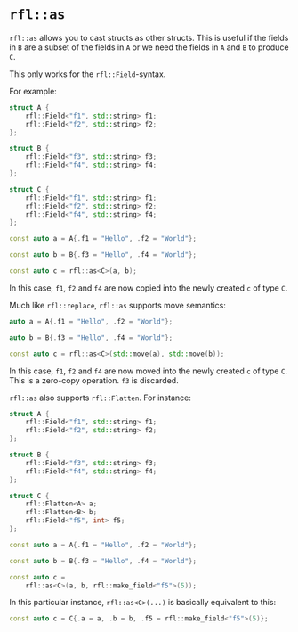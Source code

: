 # `rfl::as`

`rfl::as` allows you to cast structs as other structs. This is useful if the fields in `B` are a subset of the fields in `A`
or we need the fields in `A` and `B` to produce `C`.

This only works for the `rfl::Field`-syntax.

For example:

```cpp
struct A {
    rfl::Field<"f1", std::string> f1;
    rfl::Field<"f2", std::string> f2;
};

struct B {
    rfl::Field<"f3", std::string> f3;
    rfl::Field<"f4", std::string> f4;
};

struct C {
    rfl::Field<"f1", std::string> f1;
    rfl::Field<"f2", std::string> f2;
    rfl::Field<"f4", std::string> f4;
};

const auto a = A{.f1 = "Hello", .f2 = "World"};

const auto b = B{.f3 = "Hello", .f4 = "World"};

const auto c = rfl::as<C>(a, b);
```

In this case, `f1`, `f2` and `f4` are now copied into the newly created `c` of type `C`.

Much like `rfl::replace`, `rfl::as` supports move semantics:

```cpp
auto a = A{.f1 = "Hello", .f2 = "World"};

auto b = B{.f3 = "Hello", .f4 = "World"};

const auto c = rfl::as<C>(std::move(a), std::move(b));
```

In this case, `f1`, `f2` and `f4` are now moved into the newly created `c` of type `C`. This is a zero-copy operation. `f3` is discarded.

`rfl::as` also supports `rfl::Flatten`. For instance:

```cpp
struct A {
    rfl::Field<"f1", std::string> f1;
    rfl::Field<"f2", std::string> f2;
};

struct B {
    rfl::Field<"f3", std::string> f3;
    rfl::Field<"f4", std::string> f4;
};

struct C {
    rfl::Flatten<A> a;
    rfl::Flatten<B> b;
    rfl::Field<"f5", int> f5;
};

const auto a = A{.f1 = "Hello", .f2 = "World"};

const auto b = B{.f3 = "Hello", .f4 = "World"};

const auto c =
    rfl::as<C>(a, b, rfl::make_field<"f5">(5));
```

In this particular instance, `rfl::as<C>(...)` is basically equivalent to this:

```cpp
const auto c = C{.a = a, .b = b, .f5 = rfl::make_field<"f5">(5)};
```
